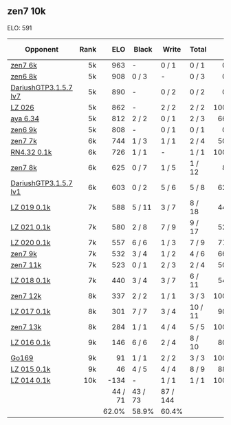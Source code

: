 ## zen7 10k ##

ELO: 591

Opponent | Rank | ELO | Black | Write | Total | Win rate
---------|-----:|----:|-------|-------|-------|-------:
[zen7 6k](zen7%206k.md) | 5k | 963 | - | 0 / 1 | 0 / 1 | 0.0%
[zen6 8k](zen6%208k.md) | 5k | 908 | 0 / 3 | - | 0 / 3 | 0.0%
[DariushGTP3.1.5.7 lv7](DariushGTP3.1.5.7%20lv7.md) | 5k | 890 | - | 0 / 2 | 0 / 2 | 0.0%
[LZ 026](LZ%20026.md) | 5k | 862 | - | 2 / 2 | 2 / 2 | 100.0%
[aya 6.34](aya%206.34.md) | 5k | 812 | 2 / 2 | 0 / 1 | 2 / 3 | 66.7%
[zen6 9k](zen6%209k.md) | 5k | 808 | - | 0 / 1 | 0 / 1 | 0.0%
[zen7 7k](zen7%207k.md) | 6k | 744 | 1 / 3 | 1 / 1 | 2 / 4 | 50.0%
[RN4.32 0.1k](RN4.32%200.1k.md) | 6k | 726 | 1 / 1 | - | 1 / 1 | 100.0%
[zen7 8k](zen7%208k.md) | 6k | 625 | 0 / 7 | 1 / 5 | 1 / 12 | 8.3%
[DariushGTP3.1.5.7 lv1](DariushGTP3.1.5.7%20lv1.md) | 6k | 603 | 0 / 2 | 5 / 6 | 5 / 8 | 62.5%
[LZ 019 0.1k](LZ%20019%200.1k.md) | 7k | 588 | 5 / 11 | 3 / 7 | 8 / 18 | 44.4%
[LZ 021 0.1k](LZ%20021%200.1k.md) | 7k | 580 | 2 / 8 | 7 / 9 | 9 / 17 | 52.9%
[LZ 020 0.1k](LZ%20020%200.1k.md) | 7k | 557 | 6 / 6 | 1 / 3 | 7 / 9 | 77.8%
[zen7 9k](zen7%209k.md) | 7k | 532 | 3 / 4 | 1 / 2 | 4 / 6 | 66.7%
[zen7 11k](zen7%2011k.md) | 7k | 523 | 0 / 1 | 2 / 3 | 2 / 4 | 50.0%
[LZ 018 0.1k](LZ%20018%200.1k.md) | 7k | 440 | 3 / 4 | 3 / 7 | 6 / 11 | 54.5%
[zen7 12k](zen7%2012k.md) | 8k | 337 | 2 / 2 | 1 / 1 | 3 / 3 | 100.0%
[LZ 017 0.1k](LZ%20017%200.1k.md) | 8k | 301 | 7 / 7 | 3 / 4 | 10 / 11 | 90.9%
[zen7 13k](zen7%2013k.md) | 8k | 284 | 1 / 1 | 4 / 4 | 5 / 5 | 100.0%
[LZ 016 0.1k](LZ%20016%200.1k.md) | 9k | 146 | 6 / 6 | 2 / 4 | 8 / 10 | 80.0%
[Go169](Go169.md) | 9k | 91 | 1 / 1 | 2 / 2 | 3 / 3 | 100.0%
[LZ 015 0.1k](LZ%20015%200.1k.md) | 9k | 46 | 4 / 5 | 4 / 4 | 8 / 9 | 88.9%
[LZ 014 0.1k](LZ%20014%200.1k.md) | 10k | -134 | - | 1 / 1 | 1 / 1 | 100.0%
 | | | 44 / 71 | 43 / 73 | 87 / 144 | 
 | | | 62.0% | 58.9% | 60.4% | 
